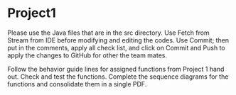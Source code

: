 # Project1
Please use the Java files that are in the src directory. Use Fetch from Stream from
IDE before modifying and editing the codes. Use Commit; then put in the comments,
apply all check list, and click on Commit and Push to apply the changes to GitHub for
other the team mates.

Follow the behavior guide lines for assigned functions from Project 1 hand out. Check
and test the functions. Complete the sequence diagrams for the functions and consolidate
them in a single PDF.
